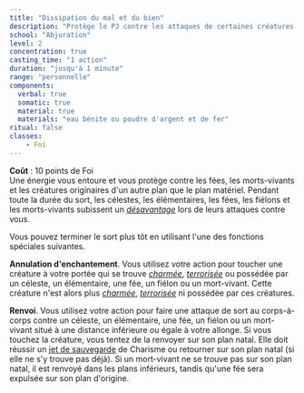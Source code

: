 ```yaml
---
title: "Dissipation du mal et du bien"
description: "Protège le PJ contre les attaques de certaines créatures."
school: "Abjuration"
level: 2
concentration: true
casting_time: "1 action"
duration: "jusqu'à 1 minute"
range: "personnelle"
components:
  verbal: true
  somatic: true
  material: true
  materials: "eau bénite ou poudre d'argent et de fer"
ritual: false
classes:
    - Foi
---
```

**Coût** : 10 points de Foi  
Une énergie vous entoure et vous protège contre les fées, les morts-vivants et les créatures originaires d'un autre plan que le plan matériel. Pendant toute la durée du sort, les célestes, les élémentaires, les fées, les fiélons et les morts-vivants subissent un [_désavantage_](/utiliser-les-caracteristiques/#avantage-et-desavantage) lors de leurs attaques contre vous.

Vous pouvez terminer le sort plus tôt en utilisant l'une des fonctions spéciales suivantes.

**Annulation d'enchantement**. Vous utilisez votre action pour toucher une créature à votre portée qui se trouve [_charmée_](/gerer-la-sante-du-personnage/#charme), [_terrorisée_](/gerer-la-sante-du-personnage/#terrorise) ou possédée par un céleste, un élémentaire, une fée, un fiélon ou un mort-vivant. Cette créature n'est alors plus [_charmée_](/gerer-la-sante-du-personnage/#charme), [_terrorisée_](/gerer-la-sante-du-personnage/#terrorise) ni possédée par ces créatures.

**Renvoi**. Vous utilisez votre action pour faire une attaque de sort au corps-à-corps contre un céleste, un élémentaire, une fée, un fiélon ou un mort-vivant situé à une distance inférieure ou égale à votre allonge. Si vous touchez la créature, vous tentez de la renvoyer sur son plan natal. Elle doit réussir un [jet de sauvegarde](/utiliser-les-caracteristiques/#jets-de-sauvegarde) de Charisme ou retourner sur son plan natal (si elle ne s'y trouve pas déjà). Si un mort-vivant ne se trouve pas sur son plan natal, il est renvoyé dans les plans inférieurs, tandis qu'une fée sera expulsée sur son plan d'origine.
